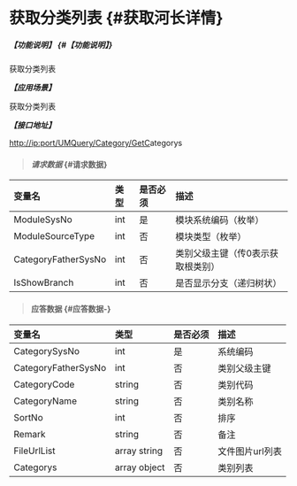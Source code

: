# 获取分类列表 {#获取河长详情}

##### _【功能说明】_ {#【功能说明】}

获取分类列表

_**【应用场景】**_

获取分类列表

_**【接口地址】**_

[http://ip:port/UMQuery/Category/GetC](http://ip:port/HMQuery/RiverMaster/GetRiverMasterByRiverMasterSysNo)ategorys

> #### _请求数据_ {#请求数据}

| 变量名 | 类型 | 是否必须 | 描述 |
| :--- | :--- | :--- | :--- |
| ModuleSysNo | int | 是 | 模块系统编码（枚举） |
| ModuleSourceType | int | 否 | 模块类型（枚举） |
| CategoryFatherSysNo | int | 否 | 类别父级主键（传0表示获取根类别） |
| IsShowBranch | int | 否 | 是否显示分支（递归树状） |

> #### 应答数据 {#应答数据-}

| 变量名 | 类型 | 是否必须 | 描述 |
| :--- | :--- | :--- | :--- |
| CategorySysNo | int | 是 | 系统编码 |
| CategoryFatherSysNo | int | 否 | 类别父级主键 |
| CategoryCode | string | 否 | 类别代码 |
| CategoryName | string | 否 | 类别名称 |
| SortNo | int | 否 | 排序 |
| Remark | string | 否 | 备注 |
| FileUrlList | array string | 否 | 文件图片url列表 |
| Categorys | array object | 否 | 类别列表 |



